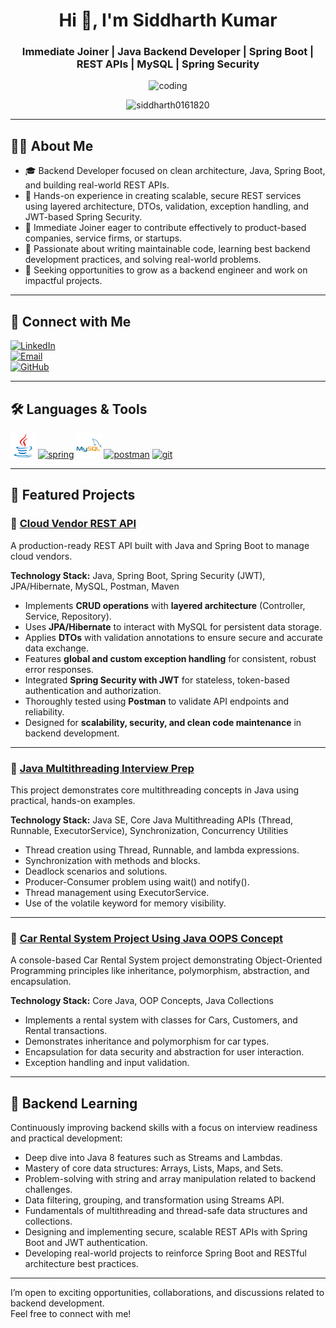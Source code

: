 <h1 align="center">Hi 👋, I'm Siddharth Kumar</h1>
<h3 align="center">Immediate Joiner | Java Backend Developer | Spring Boot | REST APIs | MySQL | Spring Security</h3>

<p align="center">
  <img src="https://user-images.githubusercontent.com/55389276/140866485-8fb1c876-9a8f-4d6a-98dc-08c4981eaf70.gif" alt="coding" width="400"/>
</p>

<p align="center">
  <img src="https://komarev.com/ghpvc/?username=siddharth0161820&label=Profile%20views&color=0e75b6&style=flat" alt="siddharth0161820" />
</p>

---

## 👨‍💻 About Me

- 🎓 Backend Developer focused on clean architecture, Java, Spring Boot, and building real-world REST APIs.  
- 🧠 Hands-on experience in creating scalable, secure REST services using layered architecture, DTOs, validation, exception handling, and JWT-based Spring Security.  
- 💼 Immediate Joiner eager to contribute effectively to product-based companies, service firms, or startups.  
- 🔄 Passionate about writing maintainable code, learning best backend development practices, and solving real-world problems.  
- 🎯 Seeking opportunities to grow as a backend engineer and work on impactful projects.

---

## 🔗 Connect with Me

[![LinkedIn](https://img.shields.io/badge/LinkedIn-blue?style=for-the-badge&logo=linkedin)](https://www.linkedin.com/in/siddharthkumar16/)  
[![Email](https://img.shields.io/badge/Email-grey?style=for-the-badge&logo=gmail)](mailto:siddharth0161820@gmail.com)  
[![GitHub](https://img.shields.io/badge/GitHub-black?style=for-the-badge&logo=github)](https://github.com/siddharth0161820)

---

## 🛠️ Languages & Tools

<p align="left">
  <a href="https://www.java.com" target="_blank"><img src="https://raw.githubusercontent.com/devicons/devicon/master/icons/java/java-original.svg" alt="java" width="40" height="40"/></a>
  <a href="https://spring.io/" target="_blank"><img src="https://www.vectorlogo.zone/logos/springio/springio-icon.svg" alt="spring" width="40" height="40"/></a>
  <a href="https://www.mysql.com/" target="_blank"><img src="https://raw.githubusercontent.com/devicons/devicon/master/icons/mysql/mysql-original-wordmark.svg" alt="mysql" width="40" height="40"/></a>
  <a href="https://postman.com" target="_blank"><img src="https://www.vectorlogo.zone/logos/getpostman/getpostman-icon.svg" alt="postman" width="40" height="40"/></a>
  <a href="https://git-scm.com/" target="_blank"><img src="https://www.vectorlogo.zone/logos/git-scm/git-scm-icon.svg" alt="git" width="40" height="40"/></a>
</p>

---

## 📂 Featured Projects

### 🔹 [Cloud Vendor REST API](https://github.com/siddharth0161820/cloud-vendor-rest-api)  

A production-ready REST API built with Java and Spring Boot to manage cloud vendors.

**Technology Stack:** Java, Spring Boot, Spring Security (JWT), JPA/Hibernate, MySQL, Postman, Maven

- Implements **CRUD operations** with **layered architecture** (Controller, Service, Repository).  
- Uses **JPA/Hibernate** to interact with MySQL for persistent data storage.  
- Applies **DTOs** with validation annotations to ensure secure and accurate data exchange.  
- Features **global and custom exception handling** for consistent, robust error responses.  
- Integrated **Spring Security with JWT** for stateless, token-based authentication and authorization.  
- Thoroughly tested using **Postman** to validate API endpoints and reliability.  
- Designed for **scalability, security, and clean code maintenance** in backend development.

---

### 🔹 [Java Multithreading Interview Prep](https://github.com/siddharth0161820/Java-Multithreading-Interview-Prep)

This project demonstrates core multithreading concepts in Java using practical, hands-on examples.

**Technology Stack:** Java SE, Core Java Multithreading APIs (Thread, Runnable, ExecutorService), Synchronization, Concurrency Utilities

- Thread creation using Thread, Runnable, and lambda expressions.  
- Synchronization with methods and blocks.  
- Deadlock scenarios and solutions.  
- Producer-Consumer problem using wait() and notify().  
- Thread management using ExecutorService.  
- Use of the volatile keyword for memory visibility.

---

### 🔹 [Car Rental System Project Using Java OOPS Concept](https://github.com/siddharth0161820/CAR-RENTAL-SYSTEM-PROJECT-USING-JAVA-OOPS-CONCEPT)

A console-based Car Rental System project demonstrating Object-Oriented Programming principles like inheritance, polymorphism, abstraction, and encapsulation.

**Technology Stack:** Core Java, OOP Concepts, Java Collections

- Implements a rental system with classes for Cars, Customers, and Rental transactions.  
- Demonstrates inheritance and polymorphism for car types.  
- Encapsulation for data security and abstraction for user interaction.  
- Exception handling and input validation.

---

## 📘 Backend Learning

Continuously improving backend skills with a focus on interview readiness and practical development:  

- Deep dive into Java 8 features such as Streams and Lambdas.  
- Mastery of core data structures: Arrays, Lists, Maps, and Sets.  
- Problem-solving with string and array manipulation related to backend challenges.  
- Data filtering, grouping, and transformation using Streams API.  
- Fundamentals of multithreading and thread-safe data structures and collections.  
- Designing and implementing secure, scalable REST APIs with Spring Boot and JWT authentication.  
- Developing real-world projects to reinforce Spring Boot and RESTful architecture best practices.

---

I’m open to exciting opportunities, collaborations, and discussions related to backend development.  
Feel free to connect with me!
